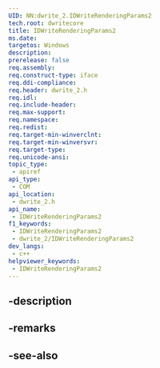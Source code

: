 ```yaml
---
UID: NN:dwrite_2.IDWriteRenderingParams2
tech.root: dwritecore
title: IDWriteRenderingParams2
ms.date: 
targetos: Windows
description: 
prerelease: false
req.assembly: 
req.construct-type: iface
req.ddi-compliance: 
req.header: dwrite_2.h
req.idl: 
req.include-header: 
req.max-support: 
req.namespace: 
req.redist: 
req.target-min-winverclnt: 
req.target-min-winversvr: 
req.target-type: 
req.unicode-ansi: 
topic_type:
 - apiref
api_type:
 - COM
api_location:
 - dwrite_2.h
api_name:
 - IDWriteRenderingParams2
f1_keywords:
 - IDWriteRenderingParams2
 - dwrite_2/IDWriteRenderingParams2
dev_langs:
 - c++
helpviewer_keywords:
 - IDWriteRenderingParams2
---
```


## -description

## -remarks

## -see-also

